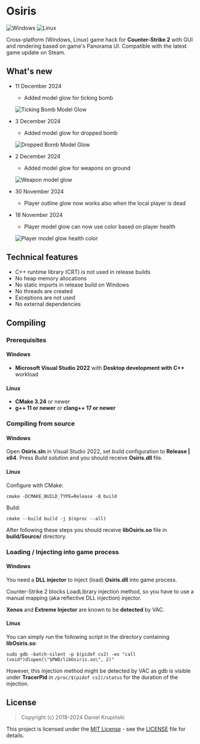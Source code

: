 # Osiris

![Windows](https://github.com/danielkrupinski/Osiris/workflows/Windows/badge.svg?branch=master&event=push)
![Linux](https://github.com/danielkrupinski/Osiris/workflows/Linux/badge.svg?branch=master&event=push)

Cross-platform (Windows, Linux) game hack for **Counter-Strike 2** with GUI and rendering based on game's Panorama UI. Compatible with the latest game update on Steam.

## What's new

* 11 December 2024
    * Added model glow for ticking bomb

    ![Ticking Bomb Model Glow](https://github.com/user-attachments/assets/6cadde5a-f999-4649-b483-9122e7b350ba)

* 3 December 2024
    * Added model glow for dropped bomb

    ![Dropped Bomb Model Glow](https://github.com/user-attachments/assets/a44d2a8e-399c-4638-8aa8-b49fac732c86)

* 2 December 2024
    * Added model glow for weapons on ground

    ![Weapon model glow](https://github.com/user-attachments/assets/ce1b8853-1644-41bd-ab65-0880ff8e4153)

* 30 November 2024
    * Player outline glow now works also when the local player is dead

* 18 November 2024
    * Player model glow can now use color based on player health

    ![Player model glow health color](https://github.com/user-attachments/assets/9e2d6218-3ac3-46e4-8b76-38ff0f4cf77a)

## Technical features

* C++ runtime library (CRT) is not used in release builds
* No heap memory allocations
* No static imports in release build on Windows
* No threads are created
* Exceptions are not used
* No external dependencies

## Compiling

### Prerequisites

#### Windows

* **Microsoft Visual Studio 2022** with **Desktop development with C++** workload

#### Linux

* **CMake 3.24** or newer
* **g++ 11 or newer** or **clang++ 17 or newer**

### Compiling from source

#### Windows

Open **Osiris.sln** in Visual Studio 2022, set build configuration to **Release | x64**. Press *Build solution* and you should receive **Osiris.dll** file.

#### Linux

Configure with CMake:

    cmake -DCMAKE_BUILD_TYPE=Release -B build

Build:

    cmake --build build -j $(nproc --all)

After following these steps you should receive **libOsiris.so** file in **build/Source/** directory.

### Loading / Injecting into game process

#### Windows

You need a **DLL injector** to inject (load) **Osiris.dll** into game process.

Counter-Strike 2 blocks LoadLibrary injection method, so you have to use a manual mapping (aka reflective DLL injection) injector.

**Xenos** and **Extreme Injector** are known to be **detected** by VAC.

#### Linux

You can simply run the following script in the directory containing **libOsiris.so**:

    sudo gdb -batch-silent -p $(pidof cs2) -ex "call (void*)dlopen(\"$PWD/libOsiris.so\", 2)"

However, this injection method might be detected by VAC as gdb is visible under **TracerPid** in `/proc/$(pidof cs2)/status` for the duration of the injection.

## License

> Copyright (c) 2018-2024 Daniel Krupiński

This project is licensed under the [MIT License](https://opensource.org/licenses/mit-license.php) - see the [LICENSE](https://github.com/danielkrupinski/Osiris/blob/master/LICENSE) file for details.
